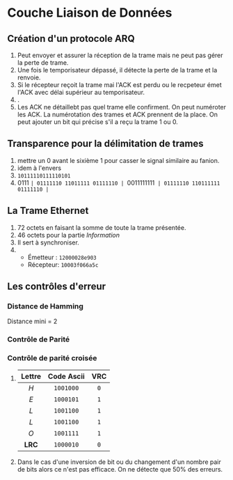 # Couche Liaison de Données

## Création d'un protocole ARQ

1. Peut envoyer et assurer la réception de la trame mais ne peut pas gérer la perte de trame.
2. Une fois le temporisateur dépassé, il détecte la perte de la trame et la renvoie.
3. Si le récepteur reçoit la trame mai l'ACK est perdu ou le recpeteur émet l'ACK avec délai supérieur au temporisateur.
4. .
5. Les ACK ne détaillebt pas quel trame elle confirment. On peut numéroter les ACK. La numérotation des trames et ACK prennent de la place. On peut ajouter un bit qui précise s'il a reçu la trame 1 ou 0.
   
## Transparence pour la délimitation de trames

1. mettre un 0 avant le sixième 1 pour casser le signal similaire au fanion.
2. idem à l'envers
3. `10111110111110101`
4. 0111 `| 01111110 11011111 01111110 | `0011111111` | 01111110 110111111 01111110 |`

## La Trame Ethernet

1. 72 octets en faisant la somme de toute la trame présentée.
2. 46 octets pour la partie *Information*
3. Il sert à synchroniser.
4. + Émetteur : `12000028e903`
   + Récepteur: `10003f066a5c`

## Les contrôles d'erreur

### Distance de Hamming

Distance mini = 2

### Contrôle de Parité

### Contrôle de parité croisée


1. 
   | Lettre  | Code Ascii | **VRC** |
   | :-----: | :--------: | :-----: |
   |   *H*   | `1001000`  |   `0`   |
   |   *E*   | `1000101`  |   `1`   |
   |   *L*   | `1001100`  |   `1`   |
   |   *L*   | `1001100`  |   `1`   |
   |   *O*   | `1001111`  |   `1`   |
   | **LRC** | `1000010`  |   `0`   |

2. Dans le cas d'une inversion de bit ou du changement d'un nombre pair de bits alors ce n'est pas efficace. On ne détecte que 50% des erreurs.